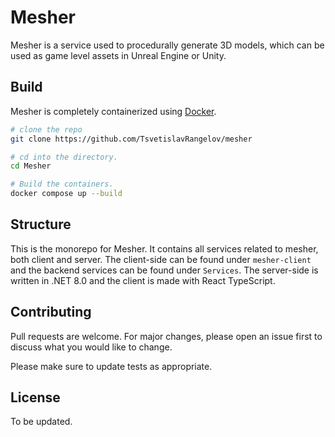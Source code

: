 # Mesher
Mesher is a service used to procedurally generate 3D models, which can be used as game level assets in Unreal Engine or Unity.

## Build
Mesher is completely containerized using [Docker](https://www.docker.com/).
```bash
# clone the repo
git clone https://github.com/TsvetislavRangelov/mesher

# cd into the directory.
cd Mesher

# Build the containers.
docker compose up --build
```

## Structure
This is the monorepo for Mesher. It contains all services related to mesher, both client and server. The client-side can be found under `mesher-client` and the backend services can be found under `Services`. The server-side is written in .NET 8.0 and the client is made with React TypeScript.

## Contributing

Pull requests are welcome. For major changes, please open an issue first
to discuss what you would like to change.

Please make sure to update tests as appropriate.

## License

To be updated.